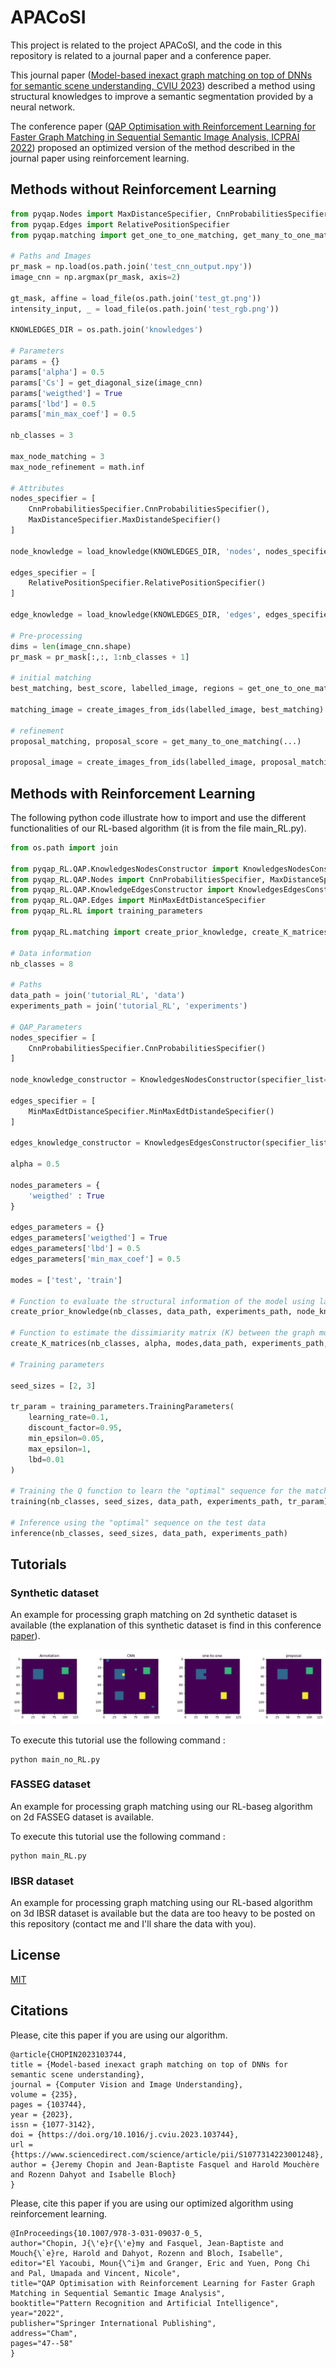 # APACoSI

This project is related to the project APACoSI, and the code in this repository is related to a journal paper and a conference paper.

This journal paper ([Model-based inexact graph matching on top of DNNs for semantic scene understanding, CVIU 2023](https://www.sciencedirect.com/science/article/abs/pii/S1077314223001248)) described a method using structural knowledges to improve a semantic segmentation provided by a neural network.

The conference paper ([QAP Optimisation with Reinforcement Learning for Faster Graph Matching in Sequential Semantic Image Analysis, ICPRAI 2022](https://link.springer.com/chapter/10.1007/978-3-031-09037-0_5)) proposed an optimized version of the method described in the journal paper using reinforcement learning.

## Methods without Reinforcement Learning

```python
from pyqap.Nodes import MaxDistanceSpecifier, CnnProbabilitiesSpecifier
from pyqap.Edges import RelativePositionSpecifier
from pyqap.matching import get_one_to_one_matching, get_many_to_one_matching

# Paths and Images
pr_mask = np.load(os.path.join('test_cnn_output.npy'))
image_cnn = np.argmax(pr_mask, axis=2)

gt_mask, affine = load_file(os.path.join('test_gt.png'))
intensity_input, _ = load_file(os.path.join('test_rgb.png'))

KNOWLEDGES_DIR = os.path.join('knowledges')

# Parameters
params = {}
params['alpha'] = 0.5
params['Cs'] = get_diagonal_size(image_cnn)
params['weigthed'] = True
params['lbd'] = 0.5
params['min_max_coef'] = 0.5

nb_classes = 3

max_node_matching = 3
max_node_refinement = math.inf

# Attributes
nodes_specifier = [
    CnnProbabilitiesSpecifier.CnnProbabilitiesSpecifier(),
    MaxDistanceSpecifier.MaxDistandeSpecifier()
]

node_knowledge = load_knowledge(KNOWLEDGES_DIR, 'nodes', nodes_specifier)

edges_specifier = [
    RelativePositionSpecifier.RelativePositionSpecifier()
]

edge_knowledge = load_knowledge(KNOWLEDGES_DIR, 'edges', edges_specifier)

# Pre-processing
dims = len(image_cnn.shape)
pr_mask = pr_mask[:,:, 1:nb_classes + 1]
    
# initial matching
best_matching, best_score, labelled_image, regions = get_one_to_one_matching(...)

matching_image = create_images_from_ids(labelled_image, best_matching)

# refinement
proposal_matching, proposal_score = get_many_to_one_matching(...)
        
proposal_image = create_images_from_ids(labelled_image, proposal_matching)
```

## Methods with Reinforcement Learning

The following python code illustrate how to import and use the different functionalities of our RL-based algorithm (it is from the file main_RL.py).

```python
from os.path import join

from pyqap_RL.QAP.KnowledgesNodesConstructor import KnowledgesNodesConstructor
from pyqap_RL.QAP.Nodes import CnnProbabilitiesSpecifier, MaxDistanceSpecifier
from pyqap_RL.QAP.KnowledgeEdgesConstructor import KnowledgesEdgesConstructor
from pyqap_RL.QAP.Edges import MinMaxEdtDistanceSpecifier
from pyqap_RL.RL import training_parameters

from pyqap_RL.matching import create_prior_knowledge, create_K_matrices, training, inference

# Data information
nb_classes = 8

# Paths
data_path = join('tutorial_RL', 'data')
experiments_path = join('tutorial_RL', 'experiments')

# QAP_Parameters
nodes_specifier = [
    CnnProbabilitiesSpecifier.CnnProbabilitiesSpecifier()
]

node_knowledge_constructor = KnowledgesNodesConstructor(specifier_list=nodes_specifier)

edges_specifier = [
    MinMaxEdtDistanceSpecifier.MinMaxEdtDistandeSpecifier()
]

edges_knowledge_constructor = KnowledgesEdgesConstructor(specifier_list=edges_specifier)

alpha = 0.5

nodes_parameters = {
    'weigthed' : True
}

edges_parameters = {}      
edges_parameters['weigthed'] = True
edges_parameters['lbd'] = 0.5
edges_parameters['min_max_coef'] = 0.5

modes = ['test', 'train']

# Function to evaluate the structural information of the model using label from the training data
create_prior_knowledge(nb_classes, data_path, experiments_path, node_knowledge_constructor, edges_knowledge_constructor, nodes_parameters)

# Function to estimate the dissimiarity matrix (K) between the graph model and graphs of the processed images
create_K_matrices(nb_classes, alpha, modes,data_path, experiments_path, nodes_specifier, edges_specifier, edges_parameters)

# Training parameters

seed_sizes = [2, 3]

tr_param = training_parameters.TrainingParameters(
    learning_rate=0.1,
    discount_factor=0.95,
    min_epsilon=0.05,
    max_epsilon=1,
    lbd=0.01
)

# Training the Q function to learn the "optimal" sequence for the matching using the training data
training(nb_classes, seed_sizes, data_path, experiments_path, tr_param)

# Inference using the "optimal" sequence on the test data
inference(nb_classes, seed_sizes, data_path, experiments_path)
```

## Tutorials

### Synthetic dataset
An example for processing graph matching on 2d synthetic dataset is available (the explanation of this synthetic dataset is find in this conference [paper](https://link.springer.com/chapter/10.1007/978-3-031-09037-0_5)).

![Alt text](repository/proposal_example.png?raw=true "Example on a synthethic image.")

To execute this tutorial use the following command :
```
python main_no_RL.py
```

### FASSEG dataset

An example for processing graph matching using our RL-baseg algorithm on 2d FASSEG dataset is available.

To execute this tutorial use the following command :

```
python main_RL.py
```

### IBSR dataset

An example for processing graph matching using our RL-based algorithm on 3d IBSR dataset is available but the data are too heavy to be posted on this repository (contact me and I'll share the data with you).

## License
[MIT](https://choosealicense.com/licenses/mit/)

## Citations

Please, cite this paper if you are using our algorithm.

```
@article{CHOPIN2023103744,
title = {Model-based inexact graph matching on top of DNNs for semantic scene understanding},
journal = {Computer Vision and Image Understanding},
volume = {235},
pages = {103744},
year = {2023},
issn = {1077-3142},
doi = {https://doi.org/10.1016/j.cviu.2023.103744},
url = {https://www.sciencedirect.com/science/article/pii/S1077314223001248},
author = {Jeremy Chopin and Jean-Baptiste Fasquel and Harold Mouchère and Rozenn Dahyot and Isabelle Bloch}
}
```

Please, cite this paper if you are using our optimized algorithm using reinforcement learning.

```
@InProceedings{10.1007/978-3-031-09037-0_5,
author="Chopin, J{\'e}r{\'e}my and Fasquel, Jean-Baptiste and Mouch{\`e}re, Harold and Dahyot, Rozenn and Bloch, Isabelle",
editor="El Yacoubi, Moun{\^i}m and Granger, Eric and Yuen, Pong Chi and Pal, Umapada and Vincent, Nicole",
title="QAP Optimisation with Reinforcement Learning for Faster Graph Matching in Sequential Semantic Image Analysis",
booktitle="Pattern Recognition and Artificial Intelligence",
year="2022",
publisher="Springer International Publishing",
address="Cham",
pages="47--58"
}
```
